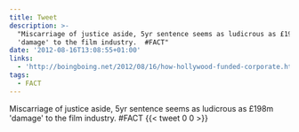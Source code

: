 ```yaml
---
title: Tweet
description: >-
  "Miscarriage of justice aside, 5yr sentence seems as ludicrous as £198m
  'damage' to the film industry.  #FACT"
date: '2012-08-16T13:08:55+01:00'
links:
  - 'http://boingboing.net/2012/08/16/how-hollywood-funded-corporate.html'
tags:
  - FACT
---
```

Miscarriage of justice aside, 5yr sentence seems as ludicrous as £198m 'damage' to the film industry.  #FACT
      {{< tweet 0 0 >}}
    
